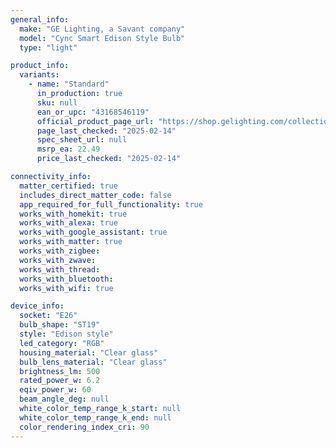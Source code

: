 ```yaml
---
general_info:
  make: "GE Lighting, a Savant company"
  model: "Cync Smart Edison Style Bulb"
  type: "light"

product_info:
  variants:
    - name: "Standard"
      in_production: true
      sku: null
      ean_or_upc: "43168546119"
      official_product_page_url: "https://shop.gelighting.com/collections/lighting/products/ge-cync-st19-smart-led-light-bulbs-color-changing-edison-style-light-bulbs-works-with-alexa-and-google-home-2-pack"
      page_last_checked: "2025-02-14"
      spec_sheet_url: null
      msrp_ea: 22.49
      price_last_checked: "2025-02-14"

connectivity_info:
  matter_certified: true
  includes_direct_matter_code: false
  app_required_for_full_functionality: true
  works_with_homekit: true
  works_with_alexa: true
  works_with_google_assistant: true
  works_with_matter: true
  works_with_zigbee: 
  works_with_zwave: 
  works_with_thread:
  works_with_bluetooth: 
  works_with_wifi: true

device_info:
  socket: "E26"
  bulb_shape: "ST19"
  style: "Edison style"
  led_category: "RGB"
  housing_material: "Clear glass"
  bulb_lens_material: "Clear glass"
  brightness_lm: 500
  rated_power_w: 6.2
  eqiv_power_w: 60
  beam_angle_deg: null
  white_color_temp_range_k_start: null
  white_color_temp_range_k_end: null
  color_rendering_index_cri: 90
---
```

